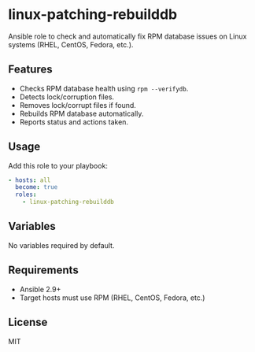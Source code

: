 # linux-patching-rebuilddb

Ansible role to check and automatically fix RPM database issues on Linux systems (RHEL, CentOS, Fedora, etc.).

## Features
- Checks RPM database health using `rpm --verifydb`.
- Detects lock/corruption files.
- Removes lock/corrupt files if found.
- Rebuilds RPM database automatically.
- Reports status and actions taken.

## Usage
Add this role to your playbook:

```yaml
- hosts: all
  become: true
  roles:
    - linux-patching-rebuilddb
```

## Variables
No variables required by default.

## Requirements
- Ansible 2.9+
- Target hosts must use RPM (RHEL, CentOS, Fedora, etc.)

## License
MIT

